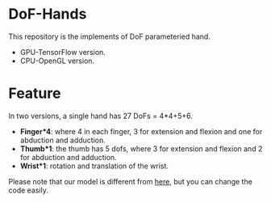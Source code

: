 DoF-Hands
=========================
This repository is the implements of DoF parameteried hand.
- GPU-TensorFlow version.
- CPU-OpenGL version.

Feature
=========================
In two versions, a single hand has 27 DoFs = 4*4+5+6.

- **Finger*4**: where 4 in each finger, 3 for extension and flexion and one for abduction and adduction.
- **Thumb*1**:  the thumb has 5 dofs, where 3 for extension and flexion and 2 for abduction and adduction.
- **Wrist*1**:  rotation and translation of the wrist.

Please note that our model is different from [here](https://biology.stackexchange.com/questions/30857/does-the-human-hand-have-27-degrees-of-freedom), but you can change the code easily.
